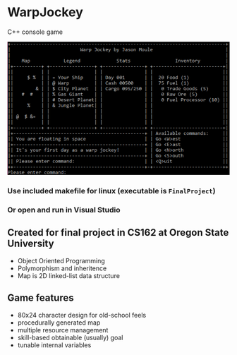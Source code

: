 # WarpJockey
C++ console game

<img src='WarpJockey1.png'>

### Use included makefile for linux (executable is `FinalProject`)
### Or open and run in Visual Studio

## Created for final project in CS162 at Oregon State University
- Object Oriented Programming
- Polymorphism and inheritence 
- Map is 2D linked-list data structure

## Game features
- 80x24 character design for old-school feels
- procedurally generated map
- multiple resource management
- skill-based obtainable (usually) goal
- tunable internal variables
